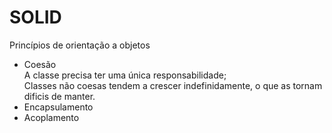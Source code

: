 # SOLID

Princípios de orientação a objetos
- Coesão
  <br> A classe precisa ter uma única responsabilidade;
  <br> Classes não coesas tendem a crescer indefinidamente, o que as tornam dificis de manter.
- Encapsulamento
- Acoplamento

